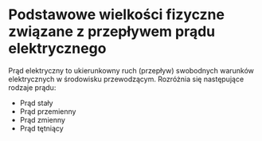 # Podstawowe wielkości fizyczne związane z przepływem prądu elektrycznego
Prąd elektryczny to ukierunkowny ruch (przepływ) swobodnych warunków elektrycznych w środowisku przewodzącym.
Rozróżnia się następujące rodzaje prądu: 
- Prąd stały
- Prąd przemienny
- Prąd zmienny
- Prąd tętniący 